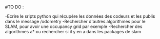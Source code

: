#TO DO :

  -Ecrire le sripts python qui récupère les données des codeurs et les publis dans le message /odometry
  -Rechercher d'autres algorithmes pour le SLAM, pour avoir une occupancy grid par exemple
  -Rechercher des algorithmes a* ou rechercher si il y en a dans les packages de slam
